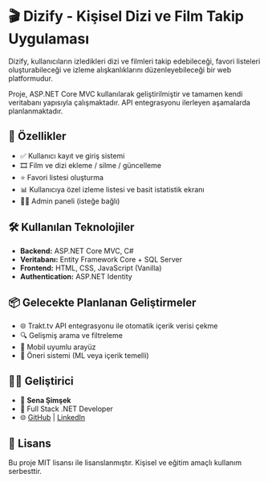 # 🎬 Dizify - Kişisel Dizi ve Film Takip Uygulaması

Dizify, kullanıcıların izledikleri dizi ve filmleri takip edebileceği, favori listeleri oluşturabileceği ve izleme alışkanlıklarını düzenleyebileceği bir web platformudur.

Proje, ASP.NET Core MVC kullanılarak geliştirilmiştir ve tamamen kendi veritabanı yapısıyla çalışmaktadır. API entegrasyonu ilerleyen aşamalarda planlanmaktadır.

## 🚀 Özellikler

- ✅ Kullanıcı kayıt ve giriş sistemi
- 🎞️ Film ve dizi ekleme / silme / güncelleme
- ⭐ Favori listesi oluşturma
- 📊 Kullanıcıya özel izleme listesi ve basit istatistik ekranı
- 🧑‍💻 Admin paneli (isteğe bağlı)

## 🛠️ Kullanılan Teknolojiler

- **Backend:** ASP.NET Core MVC, C#
- **Veritabanı:** Entity Framework Core + SQL Server
- **Frontend:** HTML, CSS, JavaScript (Vanilla)
- **Authentication:** ASP.NET Identity

## 📦 Gelecekte Planlanan Geliştirmeler

- 🌐 Trakt.tv API entegrasyonu ile otomatik içerik verisi çekme
- 🔍 Gelişmiş arama ve filtreleme
- 📱 Mobil uyumlu arayüz
- 🧠 Öneri sistemi (ML veya içerik temelli)


## 🧑‍💻 Geliştirici

- 👤 **Sena Şimşek**
- 💼 Full Stack .NET Developer
- 🌐 [GitHub](https://github.com/senasim) | [LinkedIn](https://linkedin.com/in/sena-şimşek)

## 📄 Lisans

Bu proje MIT lisansı ile lisanslanmıştır. Kişisel ve eğitim amaçlı kullanım serbesttir.

